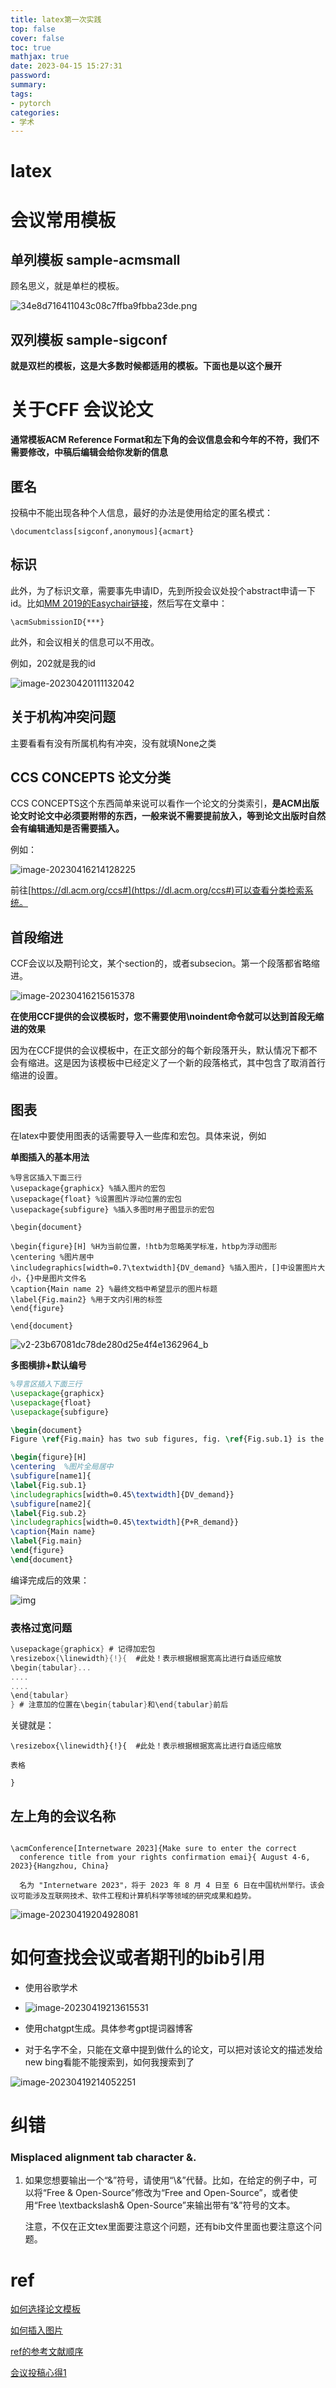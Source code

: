 ```yaml
---
title: latex第一次实践
top: false
cover: false
toc: true
mathjax: true
date: 2023-04-15 15:27:31
password:
summary:
tags:
- pytorch
categories:
- 学术
---
```

# latex





# 会议常用模板

## 单列模板 sample-acmsmall

顾名思义，就是单栏的模板。

![34e8d716411043c08c7ffba9fbba23de.png](https://cdn.jsdelivr.net/gh/kengerlwl/kengerlwl.github.io/image/7f588d14531a9e2231c0950d124be9df/793e82e3ab7d848ddec0d1f3b1ace133.png)

## 双列模板 sample-sigconf

**就是双栏的模板，这是大多数时候都适用的模板。下面也是以这个展开**







# 关于CFF 会议论文

**通常模板ACM Reference Format和左下角的会议信息会和今年的不符，我们不需要修改，中稿后编辑会给你发新的信息**





## 匿名

投稿中不能出现各种个人信息，最好的办法是使用给定的匿名模式：

```
\documentclass[sigconf,anonymous]{acmart}
```



## 标识

此外，为了标识文章，需要事先申请ID，先到所投会议处投个abstract申请一下id。比如[MM 2019的Easychair链接](https://easychair.org/conferences/?conf=acmmm2019)，然后写在文章中：

```
\acmSubmissionID{***}
```

此外，和会议相关的信息可以不用改。

例如，202就是我的id

![image-20230420111132042](https://cdn.jsdelivr.net/gh/kengerlwl/kengerlwl.github.io/image/7f588d14531a9e2231c0950d124be9df/952ed478d7e14957e6efe698d26563b9.png)



## 关于机构冲突问题

主要看看有没有所属机构有冲突，没有就填None之类





## CCS CONCEPTS 论文分类

CCS CONCEPTS这个东西简单来说可以看作一个论文的分类索引，**是ACM出版论文时论文中必须要附带的东西，一般来说不需要提前放入，等到论文出版时自然会有编辑通知是否需要插入。**

例如：

![image-20230416214128225](https://cdn.jsdelivr.net/gh/kengerlwl/kengerlwl.github.io/image/7f588d14531a9e2231c0950d124be9df/7fda6ebc57bacaaa2323abdc9edd159a.png)

前往[https://dl.acm.org/ccs#](https://dl.acm.org/ccs#)可以查看分类检索系统。







## 首段缩进

CCF会议以及期刊论文，某个section的，或者subsecion。第一个段落都省略缩进。

![image-20230416215615378](https://cdn.jsdelivr.net/gh/kengerlwl/kengerlwl.github.io/image/7f588d14531a9e2231c0950d124be9df/820fc704d0fcb0ab842e61dfb53b940c.png)



**在使用CCF提供的会议模板时，您不需要使用\noindent命令就可以达到首段无缩进的效果**

因为在CCF提供的会议模板中，在正文部分的每个新段落开头，默认情况下都不会有缩进。这是因为该模板中已经定义了一个新的段落格式，其中包含了取消首行缩进的设置。





## 图表

在latex中要使用图表的话需要导入一些库和宏包。具体来说，例如

**单图插入的基本用法**

```text
%导言区插入下面三行
\usepackage{graphicx} %插入图片的宏包
\usepackage{float} %设置图片浮动位置的宏包
\usepackage{subfigure} %插入多图时用子图显示的宏包

\begin{document}

\begin{figure}[H] %H为当前位置，!htb为忽略美学标准，htbp为浮动图形
\centering %图片居中
\includegraphics[width=0.7\textwidth]{DV_demand} %插入图片，[]中设置图片大小，{}中是图片文件名
\caption{Main name 2} %最终文档中希望显示的图片标题
\label{Fig.main2} %用于文内引用的标签
\end{figure}

\end{document}
```

![v2-23b67081dc78de280d25e4f4e1362964_b](https://cdn.jsdelivr.net/gh/kengerlwl/kengerlwl.github.io/image/7f588d14531a9e2231c0950d124be9df/7777188702cac7c62991c637ec555c67.png)



**多图横排+默认编号**

```tex
%导言区插入下面三行
\usepackage{graphicx}
\usepackage{float} 
\usepackage{subfigure}

\begin{document}
Figure \ref{Fig.main} has two sub figures, fig. \ref{Fig.sub.1} is the travel demand of driving auto, and fig. \ref{Fig.sub.2} is the travel demand of park-and-ride.

\begin{figure}[H]
\centering  %图片全局居中
\subfigure[name1]{
\label{Fig.sub.1}
\includegraphics[width=0.45\textwidth]{DV_demand}}
\subfigure[name2]{
\label{Fig.sub.2}
\includegraphics[width=0.45\textwidth]{P+R_demand}}
\caption{Main name}
\label{Fig.main}
\end{figure}
\end{document}
```

编译完成后的效果：

![img](https://cdn.jsdelivr.net/gh/kengerlwl/kengerlwl.github.io/image/7f588d14531a9e2231c0950d124be9df/5aeff1da6bd1851da2fb6dd839bd06bb.png)



### 表格过宽问题

```c
\usepackage{graphicx} # 记得加宏包
\resizebox{\linewidth}{!}{  #此处！表示根据根据宽高比进行自适应缩放
\begin{tabular}...
....
....
\end{tabular}
} # 注意加的位置在\begin{tabular}和\end{tabular}前后
```

关键就是：

```
\resizebox{\linewidth}{!}{  #此处！表示根据根据宽高比进行自适应缩放

表格

}
```







## 左上角的会议名称

```

\acmConference[Internetware 2023]{Make sure to enter the correct
  conference title from your rights confirmation emai}{ August 4-6, 2023}{Hangzhou, China}
  
  名为 "Internetware 2023"，将于 2023 年 8 月 4 日至 6 日在中国杭州举行。该会议可能涉及互联网技术、软件工程和计算机科学等领域的研究成果和趋势。
```







![image-20230419204928081](https://cdn.jsdelivr.net/gh/kengerlwl/kengerlwl.github.io/image/7f588d14531a9e2231c0950d124be9df/800bf5664042fce1de778abbc9fa6650.png)







# 如何查找会议或者期刊的bib引用

- 使用谷歌学术
- ![image-20230419213615531](https://cdn.jsdelivr.net/gh/kengerlwl/kengerlwl.github.io/image/7f588d14531a9e2231c0950d124be9df/29f8b5bf1fa566f42e1cf060267713a0.png)



- 使用chatgpt生成。具体参考gpt提词器博客

- 对于名字不全，只能在文章中提到做什么的论文，可以把对该论文的描述发给new bing看能不能搜索到，如何我搜索到了

![image-20230419214052251](https://cdn.jsdelivr.net/gh/kengerlwl/kengerlwl.github.io/image/7f588d14531a9e2231c0950d124be9df/3eabb9953f63e269f1b44453d7e47153.png)







# 纠错

### Misplaced alignment tab character &. 

1. 如果您想要输出一个“&”符号，请使用“\\&”代替。比如，在给定的例子中，可以将“Free & Open-Source”修改为“Free and Open-Source”，或者使用“Free \textbackslash& Open-Source”来输出带有“&”符号的文本。

   注意，不仅在正文tex里面要注意这个问题，还有bib文件里面也要注意这个问题。

   



# ref

[如何选择论文模板](https://blog.csdn.net/baishuiniyaonulia/article/details/125005752)

[如何插入图片](https://zhuanlan.zhihu.com/p/32925549)

[ref的参考文献顺序](https://blog.csdn.net/zjc910997316/article/details/117418402)

[会议投稿心得1](http://wang22ti.com/2019/04/10/%E7%AC%94%E8%AE%B0-%E4%BC%9A%E8%AE%AE%E6%8A%95%E7%A8%BF-MM/)



